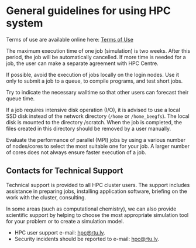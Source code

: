 # General guidelines for using HPC system
Terms of use are available online here: [Terms of Use](https://hpc.rtu.lv/hpc/hpc-services/using-hpc/?lang=en)    

The maximum execution time of one job (simulation) is two weeks. After this period, the job will be automatically cancelled. If more time is needed for a job, the user can make a separate agreement with HPC Centre.  

If possible, avoid the execution of jobs locally on the login nodes. Use it only to submit a job to a queue, to compile programs, and test short jobs.  

Try to indicate the necessary walltime so that other users can forecast their queue time.  

If a job requires intensive disk operation (I/O), it is advised to use a local SSD disk instead of the network directory (`/home` or `/home_beegfs`). The local disk is mounted to the directory /scratch. When the job is completed, the files created in this directory should be removed by a user manually.  

Evaluate the performance of parallel (MPI) jobs by using a various number of nodes/cores to select the most suitable one for your job. A larger number of cores does not always ensure faster execution of a job.  

## Contacts for Technical Support
Technical support is provided to all HPC cluster users. The support includes assistance in preparing jobs, installing application software, briefing on the work with the cluster, consulting.  

In some areas (such as computational chemistry), we can also provide scientific support by helping to choose the most appropriate simulation tool for your problem or to create a simulation model.  
- HPC user support e-mail: hpc@rtu.lv.
- Security incidents should be reported to e-mail: hpc@rtu.lv.

